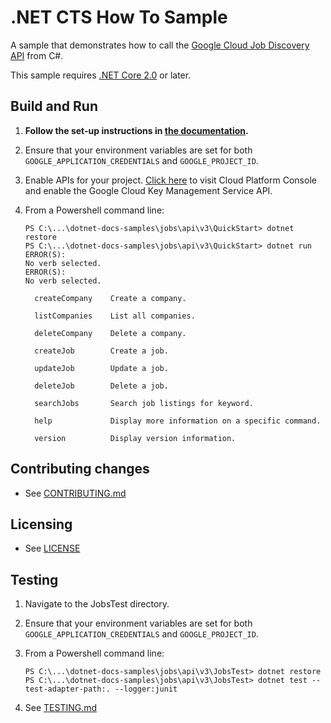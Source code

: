 # .NET CTS How To Sample

A sample that demonstrates how to call the
[Google Cloud Job Discovery API](https://cloud.google.com/job-discovery/docs) from C#.

This sample requires [.NET Core 2.0](
    https://www.microsoft.com/net/core) or later.

## Build and Run

1. **Follow the set-up instructions in [the documentation](https://cloud.google.com/dotnet/docs/setup).**

2. Ensure that your environment variables are set for both `GOOGLE_APPLICATION_CREDENTIALS` and `GOOGLE_PROJECT_ID`.

3. Enable APIs for your project.
   [Click here](https://console.cloud.google.com/flows/enableapi?apiid=jobs.googleapis.com&showconfirmation=true)
   to visit Cloud Platform Console and enable the Google Cloud Key Management Service API.

4. From a Powershell command line:
   ```
   PS C:\...\dotnet-docs-samples\jobs\api\v3\QuickStart> dotnet restore
   PS C:\...\dotnet-docs-samples\jobs\api\v3\QuickStart> dotnet run
   ERROR(S):
   No verb selected.
   ERROR(S):
   No verb selected.
   
     createCompany    Create a company.
   
     listCompanies    List all companies.
   
     deleteCompany    Delete a company.
   
     createJob        Create a job.
   
     updateJob        Update a job.
   
     deleteJob        Delete a job.
   
     searchJobs       Search job listings for keyword.
   
     help             Display more information on a specific command.
   
     version          Display version information.
   ```

## Contributing changes

* See [CONTRIBUTING.md](../../../../CONTRIBUTING.md)

## Licensing

* See [LICENSE](../../../../LICENSE)

## Testing

1. Navigate to the JobsTest directory.

2. Ensure that your environment variables are set for both `GOOGLE_APPLICATION_CREDENTIALS` and `GOOGLE_PROJECT_ID`.

3. From a Powershell command line:

   ```
   PS C:\...\dotnet-docs-samples\jobs\api\v3\JobsTest> dotnet restore
   PS C:\...\dotnet-docs-samples\jobs\api\v3\JobsTest> dotnet test --test-adapter-path:. --logger:junit
   ```
4. See [TESTING.md](../../../../TESTING.md)
